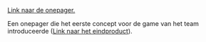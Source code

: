 [Link naar de onepager.](http://curleyds.github.io/onepager-2021-2022)

Een onepager die het eerste concept voor de game van het team introduceerde ([Link naar het eindproduct](https://github.com/CurleyDS/CLE4)).
